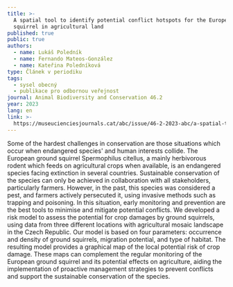 ```yaml
---
title: >-
  A spatial tool to identify potential conflict hotspots for the European ground
  squirrel in agricultural land
published: true
public: true
authors:
  - name: Lukáš Poledník
  - name: Fernando Mateos-González
  - name: Kateřina Poledníková
type: Článek v periodiku
tags:
  - sysel obecný
  - publikace pro odbornou veřejnost
journal: Animal Biodiversity and Conservation 46.2
year: 2023
lang: en
link: >-
  https://museucienciesjournals.cat/abc/issue/46-2-2023-abc/a-spatial-tool-to-identify-potential-conflict-hotspots-for-the-european-ground-squirrel-in-agricultural-land
---
```

Some of the hardest challenges in conservation are those situations which occur when endangered species' and human interests collide. The European ground squirrel Spermophilus citellus, a mainly herbivorous rodent which feeds on agricultural crops when available, is an endangered species facing extinction in several countries. Sustainable conservation of the species can only be achieved in collaboration with all stakeholders, particularly farmers. However, in the past, this species was considered a pest, and farmers actively persecuted it, using invasive methods such as trapping and poisoning. In this situation, early monitoring and prevention are the best tools to minimise and mitigate potential conflicts. We developed a risk model to assess the potential for crop damages by ground squirrels, using data from three different locations with agricultural mosaic landscape in the Czech Republic. Our model is based on four parameters: occurrence and density of ground squirrels, migration potential, and type of habitat. The resulting model provides a graphical map of the local potential risk of crop damage. These maps can complement the regular monitoring of the European ground squirrel and its potential effects on agriculture, aiding the implementation of proactive management strategies to prevent conflicts and support the sustainable conservation of the species.
